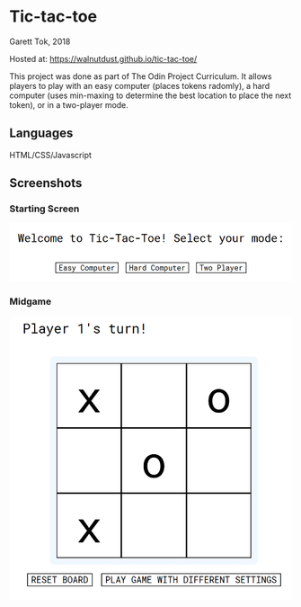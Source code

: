 # Tic-tac-toe

Garett Tok, 2018

Hosted at: https://walnutdust.github.io/tic-tac-toe/

This project was done as part of The Odin Project Curriculum. It allows players to play with an easy computer (places tokens radomly), a hard computer (uses min-maxing to determine the best location to place the next token), or in a two-player mode.

## Languages
HTML/CSS/Javascript

## Screenshots

### Starting Screen
![Starting Screen](https://github.com/walnutdust/tic-tac-toe/blob/master/starting%20screen.png "Starting Screen")

### Midgame
![Midgame](https://github.com/walnutdust/tic-tac-toe/blob/master/midgame.png "Midgame")
